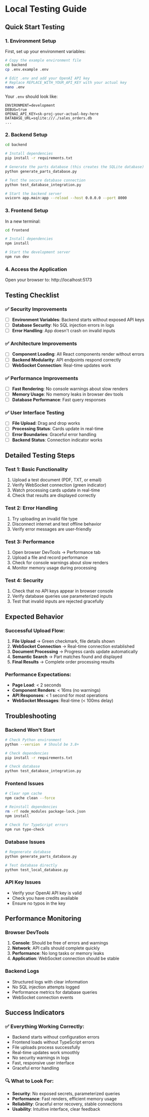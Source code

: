 # Local Testing Guide

## Quick Start Testing

### 1. Environment Setup

First, set up your environment variables:

```bash
# Copy the example environment file
cd backend
cp .env.example .env

# Edit .env and add your OpenAI API key
# Replace REPLACE_WITH_YOUR_API_KEY with your actual key
nano .env
```

Your `.env` should look like:
```
ENVIRONMENT=development
DEBUG=true
OPENAI_API_KEY=sk-proj-your-actual-key-here
DATABASE_URL=sqlite:///./sales_orders.db
...
```

### 2. Backend Setup

```bash
cd backend

# Install dependencies
pip install -r requirements.txt

# Generate the parts database (this creates the SQLite database)
python generate_parts_database.py

# Test the secure database connection
python test_database_integration.py

# Start the backend server
uvicorn app.main:app --reload --host 0.0.0.0 --port 8000
```

### 3. Frontend Setup

In a new terminal:

```bash
cd frontend

# Install dependencies
npm install

# Start the development server
npm run dev
```

### 4. Access the Application

Open your browser to: http://localhost:5173

## Testing Checklist

### ✅ Security Improvements
- [ ] **Environment Variables**: Backend starts without exposed API keys
- [ ] **Database Security**: No SQL injection errors in logs
- [ ] **Error Handling**: App doesn't crash on invalid inputs

### ✅ Architecture Improvements  
- [ ] **Component Loading**: All React components render without errors
- [ ] **Backend Modularity**: API endpoints respond correctly
- [ ] **WebSocket Connection**: Real-time updates work

### ✅ Performance Improvements
- [ ] **Fast Rendering**: No console warnings about slow renders
- [ ] **Memory Usage**: No memory leaks in browser dev tools
- [ ] **Database Performance**: Fast query responses

### ✅ User Interface Testing
- [ ] **File Upload**: Drag and drop works
- [ ] **Processing Status**: Cards update in real-time  
- [ ] **Error Boundaries**: Graceful error handling
- [ ] **Backend Status**: Connection indicator works

## Detailed Testing Steps

### Test 1: Basic Functionality
1. Upload a test document (PDF, TXT, or email)
2. Verify WebSocket connection (green indicator)
3. Watch processing cards update in real-time
4. Check that results are displayed correctly

### Test 2: Error Handling
1. Try uploading an invalid file type
2. Disconnect internet and test offline behavior
3. Verify error messages are user-friendly

### Test 3: Performance
1. Open browser DevTools → Performance tab
2. Upload a file and record performance
3. Check for console warnings about slow renders
4. Monitor memory usage during processing

### Test 4: Security
1. Check that no API keys appear in browser console
2. Verify database queries use parameterized inputs
3. Test that invalid inputs are rejected gracefully

## Expected Behavior

### Successful Upload Flow:
1. **File Upload** → Green checkmark, file details shown
2. **WebSocket Connection** → Real-time connection established  
3. **Document Processing** → Progress cards update automatically
4. **Semantic Search** → Part matches found and displayed
5. **Final Results** → Complete order processing results

### Performance Expectations:
- **Page Load**: < 2 seconds
- **Component Renders**: < 16ms (no warnings)
- **API Responses**: < 1 second for most operations
- **WebSocket Messages**: Real-time (< 100ms delay)

## Troubleshooting

### Backend Won't Start
```bash
# Check Python environment
python --version  # Should be 3.8+

# Check dependencies
pip install -r requirements.txt

# Check database
python test_database_integration.py
```

### Frontend Issues
```bash
# Clear npm cache
npm cache clean --force

# Reinstall dependencies
rm -rf node_modules package-lock.json
npm install

# Check for TypeScript errors
npm run type-check
```

### Database Issues
```bash
# Regenerate database
python generate_parts_database.py

# Test database directly
python test_local_database.py
```

### API Key Issues
- Verify your OpenAI API key is valid
- Check you have credits available
- Ensure no typos in the key

## Performance Monitoring

### Browser DevTools
1. **Console**: Should be free of errors and warnings
2. **Network**: API calls should complete quickly
3. **Performance**: No long tasks or memory leaks
4. **Application**: WebSocket connection should be stable

### Backend Logs
- Structured logs with clear information
- No SQL injection attempts logged
- Performance metrics for database queries
- WebSocket connection events

## Success Indicators

### ✅ Everything Working Correctly:
- Backend starts without configuration errors
- Frontend loads without TypeScript errors  
- File uploads process successfully
- Real-time updates work smoothly
- No security warnings in logs
- Fast, responsive user interface
- Graceful error handling

### 🔍 What to Look For:
- **Security**: No exposed secrets, parameterized queries
- **Performance**: Fast renders, efficient memory usage
- **Reliability**: Graceful error recovery, stable connections
- **Usability**: Intuitive interface, clear feedback